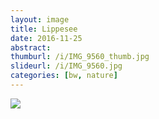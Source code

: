 ```yaml
---
layout: image
title: Lippesee
date: 2016-11-25
abstract:
thumburl: /i/IMG_9560_thumb.jpg
slideurl: /i/IMG_9560.jpg
categories: [bw, nature]
---
```

![]({{site.url}}/i/IMG_9560.jpg)